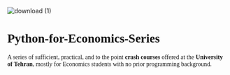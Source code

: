![download (1)](https://github.com/Erfan-2001/Python-for-Economics-Series/assets/109876626/4d8b791d-42ee-4970-826a-f287fe8bd2b4)

# <font face="gotham"> Python-for-Economics-Series
A series of sufficient, practical, and to the point **crash courses** offered at the **University of Tehran**, mostly for Economics students with no prior programming background.
